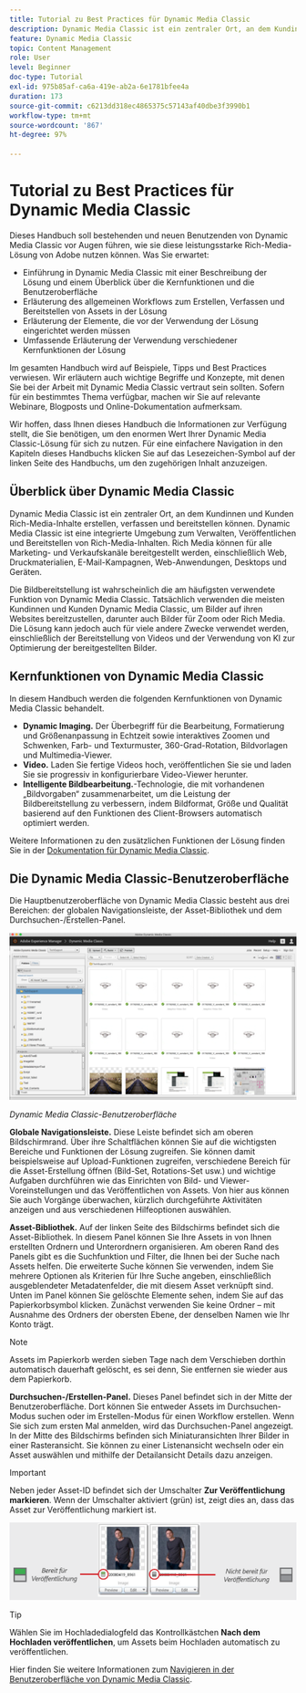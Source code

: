 ```yaml
---
title: Tutorial zu Best Practices für Dynamic Media Classic
description: Dynamic Media Classic ist ein zentraler Ort, an dem Kundinnen und Kunden Rich-Media-Inhalte erstellen, verfassen und bereitstellen können. Dieses Tutorial mit Best Practices soll bestehenden und neuen Benutzenden von Dynamic Media Classic vor Augen führen, wie sie diese leistungsstarke Rich-Media-Lösung von Adobe nutzen können. In diesem Teil des Tutorials erfahren Sie, was Dynamic Media Classic ist, und erhalten einen kurzen Überblick über Kernfunktionen und die Benutzeroberfläche.
feature: Dynamic Media Classic
topic: Content Management
role: User
level: Beginner
doc-type: Tutorial
exl-id: 975b85af-ca6a-419e-ab2a-6e1781bfee4a
duration: 173
source-git-commit: c6213dd318ec4865375c57143af40dbe3f3990b1
workflow-type: tm+mt
source-wordcount: '867'
ht-degree: 97%

---
```


# Tutorial zu Best Practices für Dynamic Media Classic

Dieses Handbuch soll bestehenden und neuen Benutzenden von Dynamic Media Classic vor Augen führen, wie sie diese leistungsstarke Rich-Media-Lösung von Adobe nutzen können. Was Sie erwartet:

- Einführung in Dynamic Media Classic mit einer Beschreibung der Lösung und einem Überblick über die Kernfunktionen und die Benutzeroberfläche
- Erläuterung des allgemeinen Workflows zum Erstellen, Verfassen und Bereitstellen von Assets in der Lösung
- Erläuterung der Elemente, die vor der Verwendung der Lösung eingerichtet werden müssen
- Umfassende Erläuterung der Verwendung verschiedener Kernfunktionen der Lösung

Im gesamten Handbuch wird auf Beispiele, Tipps und Best Practices verwiesen. Wir erläutern auch wichtige Begriffe und Konzepte, mit denen Sie bei der Arbeit mit Dynamic Media Classic vertraut sein sollten. Sofern für ein bestimmtes Thema verfügbar, machen wir Sie auf relevante Webinare, Blogposts und Online-Dokumentation aufmerksam.

Wir hoffen, dass Ihnen dieses Handbuch die Informationen zur Verfügung stellt, die Sie benötigen, um den enormen Wert Ihrer Dynamic Media Classic-Lösung für sich zu nutzen. Für eine einfachere Navigation in den Kapiteln dieses Handbuchs klicken Sie auf das Lesezeichen-Symbol auf der linken Seite des Handbuchs, um den zugehörigen Inhalt anzuzeigen.

## Überblick über Dynamic Media Classic

Dynamic Media Classic ist ein zentraler Ort, an dem Kundinnen und Kunden Rich-Media-Inhalte erstellen, verfassen und bereitstellen können. Dynamic Media Classic ist eine integrierte Umgebung zum Verwalten, Veröffentlichen und Bereitstellen von Rich-Media-Inhalten. Rich Media können für alle Marketing- und Verkaufskanäle bereitgestellt werden, einschließlich Web, Druckmaterialien, E-Mail-Kampagnen, Web-Anwendungen, Desktops und Geräten.

Die Bildbereitstellung ist wahrscheinlich die am häufigsten verwendete Funktion von Dynamic Media Classic. Tatsächlich verwenden die meisten Kundinnen und Kunden Dynamic Media Classic, um Bilder auf ihren Websites bereitzustellen, darunter auch Bilder für Zoom oder Rich Media. Die Lösung kann jedoch auch für viele andere Zwecke verwendet werden, einschließlich der Bereitstellung von Videos und der Verwendung von KI zur Optimierung der bereitgestellten Bilder.

## Kernfunktionen von Dynamic Media Classic

In diesem Handbuch werden die folgenden Kernfunktionen von Dynamic Media Classic behandelt.

- **Dynamic Imaging.** Der Überbegriff für die Bearbeitung, Formatierung und Größenanpassung in Echtzeit sowie interaktives Zoomen und Schwenken, Farb- und Texturmuster, 360-Grad-Rotation, Bildvorlagen und Multimedia-Viewer.
- **Video.** Laden Sie fertige Videos hoch, veröffentlichen Sie sie und laden Sie sie progressiv in konfigurierbare Video-Viewer herunter.
- **Intelligente Bildbearbeitung.**-Technologie, die mit vorhandenen „Bildvorgaben“ zusammenarbeitet, um die Leistung der Bildbereitstellung zu verbessern, indem Bildformat, Größe und Qualität basierend auf den Funktionen des Client-Browsers automatisch optimiert werden.

Weitere Informationen zu den zusätzlichen Funktionen der Lösung finden Sie in der [Dokumentation für Dynamic Media Classic](https://experienceleague.adobe.com/docs/dynamic-media-classic/using/intro/introduction.html?lang=de).

## Die Dynamic Media Classic-Benutzeroberfläche

Die Hauptbenutzeroberfläche von Dynamic Media Classic besteht aus drei Bereichen: der globalen Navigationsleiste, der Asset-Bibliothek und dem Durchsuchen-/Erstellen-Panel.

![Bild](assets/overview/overview-dmc-ui-ew.png)

_Dynamic Media Classic-Benutzeroberfläche_

**Globale Navigationsleiste.** Diese Leiste befindet sich am oberen Bildschirmrand. Über ihre Schaltflächen können Sie auf die wichtigsten Bereiche und Funktionen der Lösung zugreifen. Sie können damit beispielsweise auf Upload-Funktionen zugreifen, verschiedene Bereich für die Asset-Erstellung öffnen (Bild-Set, Rotations-Set usw.) und wichtige Aufgaben durchführen wie das Einrichten von Bild- und Viewer-Voreinstellungen und das Veröffentlichen von Assets. Von hier aus können Sie auch Vorgänge überwachen, kürzlich durchgeführte Aktivitäten anzeigen und aus verschiedenen Hilfeoptionen auswählen.

**Asset-Bibliothek.** Auf der linken Seite des Bildschirms befindet sich die Asset-Bibliothek. In diesem Panel können Sie Ihre Assets in von Ihnen erstellten Ordnern und Unterordnern organisieren. Am oberen Rand des Panels gibt es die Suchfunktion und Filter, die Ihnen bei der Suche nach Assets helfen. Die erweiterte Suche können Sie verwenden, indem Sie mehrere Optionen als Kriterien für Ihre Suche angeben, einschließlich ausgeblendeter Metadatenfelder, die mit diesem Asset verknüpft sind. Unten im Panel können Sie gelöschte Elemente sehen, indem Sie auf das Papierkorbsymbol klicken. Zunächst verwenden Sie keine Ordner – mit Ausnahme des Ordners der obersten Ebene, der denselben Namen wie Ihr Konto trägt.

>[!NOTE]
>
>Assets im Papierkorb werden sieben Tage nach dem Verschieben dorthin automatisch dauerhaft gelöscht, es sei denn, Sie entfernen sie wieder aus dem Papierkorb.

**Durchsuchen-/Erstellen-Panel.** Dieses Panel befindet sich in der Mitte der Benutzeroberfläche. Dort können Sie entweder Assets im Durchsuchen-Modus suchen oder im Erstellen-Modus für einen Workflow erstellen. Wenn Sie sich zum ersten Mal anmelden, wird das Durchsuchen-Panel angezeigt. In der Mitte des Bildschirms befinden sich Miniaturansichten Ihrer Bilder in einer Rasteransicht. Sie können zu einer Listenansicht wechseln oder ein Asset auswählen und mithilfe der Detailansicht Details dazu anzeigen.

>[!IMPORTANT]
>
>Neben jeder Asset-ID befindet sich der Umschalter **Zur Veröffentlichung markieren**. Wenn der Umschalter aktiviert (grün) ist, zeigt dies an, dass das Asset zur Veröffentlichung markiert ist.

![Bild](assets/overview/overview-mark-for-publish.png)

>[!TIP]
>
>Wählen Sie im Hochladedialogfeld das Kontrollkästchen **Nach dem Hochladen veröffentlichen**, um Assets beim Hochladen automatisch zu veröffentlichen.

Hier finden Sie weitere Informationen zum [Navigieren in der Benutzeroberfläche von Dynamic Media Classic](https://experienceleague.adobe.com/docs/dynamic-media-classic/using/getting-started/navigation-basics.html?lang=de).
